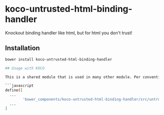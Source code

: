 # koco-untrusted-html-binding-handler
Knockout binding handler like html, but for html you don't trust!

## Installation

```bash
bower install koco-untrusted-html-binding-handler

## Usage with KOCO

This is a shared module that is used in many other module. Per convention, add this binding handler to your knockout-binding-handlers.js like so:

```javascript
define([
  ...
        'bower_components/koco-untrusted-html-binding-handler/src/untrusted-html-binding-handler',
  ...
]
```